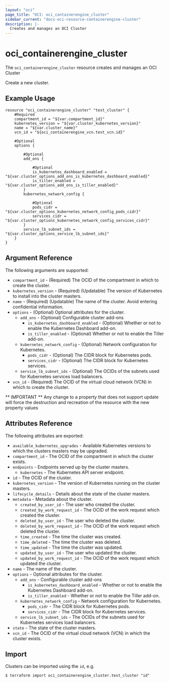 ```yaml
---
layout: "oci"
page_title: "OCI: oci_containerengine_cluster"
sidebar_current: "docs-oci-resource-containerengine-cluster"
description: |-
  Creates and manages an OCI Cluster
---
```


# oci_containerengine_cluster
The `oci_containerengine_cluster` resource creates and manages an OCI Cluster

Create a new cluster.

## Example Usage

```hcl
resource "oci_containerengine_cluster" "test_cluster" {
	#Required
	compartment_id = "${var.compartment_id}"
	kubernetes_version = "${var.cluster_kubernetes_version}"
	name = "${var.cluster_name}"
	vcn_id = "${oci_containerengine_vcn.test_vcn.id}"

	#Optional
	options {

		#Optional
		add_ons {

			#Optional
			is_kubernetes_dashboard_enabled = "${var.cluster_options_add_ons_is_kubernetes_dashboard_enabled}"
			is_tiller_enabled = "${var.cluster_options_add_ons_is_tiller_enabled}"
		}
		kubernetes_network_config {

			#Optional
			pods_cidr = "${var.cluster_options_kubernetes_network_config_pods_cidr}"
			services_cidr = "${var.cluster_options_kubernetes_network_config_services_cidr}"
		}
		service_lb_subnet_ids = "${var.cluster_options_service_lb_subnet_ids}"
	}
}
```

## Argument Reference

The following arguments are supported:

* `compartment_id` - (Required) The OCID of the compartment in which to create the cluster.
* `kubernetes_version` - (Required) (Updatable) The version of Kubernetes to install into the cluster masters.
* `name` - (Required) (Updatable) The name of the cluster. Avoid entering confidential information.
* `options` - (Optional) Optional attributes for the cluster.
	* `add_ons` - (Optional) Configurable cluster add-ons
		* `is_kubernetes_dashboard_enabled` - (Optional) Whether or not to enable the Kubernetes Dashboard add-on.
		* `is_tiller_enabled` - (Optional) Whether or not to enable the Tiller add-on.
	* `kubernetes_network_config` - (Optional) Network configuration for Kubernetes.
		* `pods_cidr` - (Optional) The CIDR block for Kubernetes pods.
		* `services_cidr` - (Optional) The CIDR block for Kubernetes services.
	* `service_lb_subnet_ids` - (Optional) The OCIDs of the subnets used for Kubernetes services load balancers.
* `vcn_id` - (Required) The OCID of the virtual cloud network (VCN) in which to create the cluster.


** IMPORTANT **
Any change to a property that does not support update will force the destruction and recreation of the resource with the new property values

## Attributes Reference

The following attributes are exported:

* `available_kubernetes_upgrades` - Available Kubernetes versions to which the clusters masters may be upgraded.
* `compartment_id` - The OCID of the compartment in which the cluster exists.
* `endpoints` - Endpoints served up by the cluster masters.
	* `kubernetes` - The Kubernetes API server endpoint.
* `id` - The OCID of the cluster.
* `kubernetes_version` - The version of Kubernetes running on the cluster masters.
* `lifecycle_details` - Details about the state of the cluster masters.
* `metadata` - Metadata about the cluster.
	* `created_by_user_id` - The user who created the cluster.
	* `created_by_work_request_id` - The OCID of the work request which created the cluster.
	* `deleted_by_user_id` - The user who deleted the cluster.
	* `deleted_by_work_request_id` - The OCID of the work request which deleted the cluster.
	* `time_created` - The time the cluster was created.
	* `time_deleted` - The time the cluster was deleted.
	* `time_updated` - The time the cluster was updated.
	* `updated_by_user_id` - The user who updated the cluster.
	* `updated_by_work_request_id` - The OCID of the work request which updated the cluster.
* `name` - The name of the cluster.
* `options` - Optional attributes for the cluster.
	* `add_ons` - Configurable cluster add-ons
		* `is_kubernetes_dashboard_enabled` - Whether or not to enable the Kubernetes Dashboard add-on.
		* `is_tiller_enabled` - Whether or not to enable the Tiller add-on.
	* `kubernetes_network_config` - Network configuration for Kubernetes.
		* `pods_cidr` - The CIDR block for Kubernetes pods.
		* `services_cidr` - The CIDR block for Kubernetes services.
	* `service_lb_subnet_ids` - The OCIDs of the subnets used for Kubernetes services load balancers.
* `state` - The state of the cluster masters.
* `vcn_id` - The OCID of the virtual cloud network (VCN) in which the cluster exists.

## Import

Clusters can be imported using the `id`, e.g.

```
$ terraform import oci_containerengine_cluster.test_cluster "id"
```

